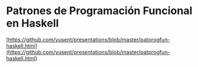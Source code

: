 <style>
section {
  justify-content: flex-start;
}

section[id="1"], section[id="2"] {
  justify-content: center;
}

img {
  object-fit: contain;
  vertical-align: middle;
}
</style>

# Patrones de Programación Funcional en Haskell

[https://github.com/yusent/presentations/blob/master/patprogfun-haskell.html](https://github.com/yusent/presentations/blob/master/patprogfun-haskell.html)
